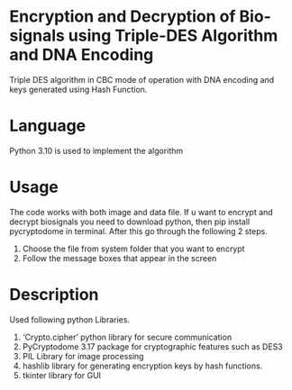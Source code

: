 # Encryption and Decryption of Bio-signals using Triple-DES Algorithm and DNA Encoding
Triple DES algorithm in CBC mode of operation with DNA encoding and keys generated using Hash Function.
# Language
Python 3.10 is used to implement the algorithm
# Usage
The code works with both image and data file.
If u want to encrypt and decrypt biosignals you need to download python, then pip install pycryptodome in terminal. After this  go through the following 2 steps.
1. Choose the file from system folder that you want to encrypt
2. Follow the message boxes that appear in the screen
# Description
Used following python Libraries.
1. ‘Crypto.cipher’ python library for secure communication
2. PyCryptodome 3.17 package for cryptographic features such as DES3
3.  PIL Library for image processing
4. hashlib library for generating encryption keys by hash functions.
5. tkinter library for GUI
